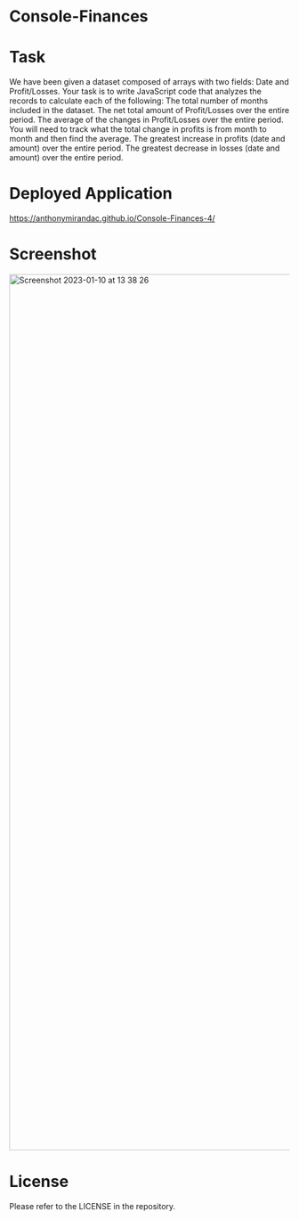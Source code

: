 # Console-Finances

# Task

We have been given a dataset composed of arrays with two fields: Date and Profit/Losses.
Your task is to write JavaScript code that analyzes the records to calculate each of the following:
The total number of months included in the dataset.
The net total amount of Profit/Losses over the entire period.
The average of the changes in Profit/Losses over the entire period.
You will need to track what the total change in profits is from month to month and then find the average.
The greatest increase in profits (date and amount) over the entire period.
The greatest decrease in losses (date and amount) over the entire period.

# Deployed Application

https://anthonymirandac.github.io/Console-Finances-4/

# Screenshot

<img width="1573" alt="Screenshot 2023-01-10 at 13 38 26" src="https://user-images.githubusercontent.com/118719996/211566248-4ef1dc91-5ff5-4246-b690-b50e4aa7790f.png">

# License

Please refer to the LICENSE in the repository.

